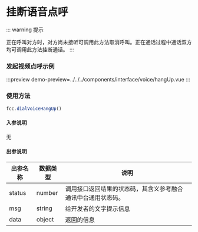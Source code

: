 # 挂断语音点呼
::: warning 提示
<!-- warning -->
正在呼叫对方时，对方尚未接听可调用此方法取消呼叫。正在通话过程中通话双方均可调用此方法挂断通话。
:::
### 发起视频点呼示例

:::preview
demo-preview=../../../components/interface/voice/hangUp.vue
:::

### 使用方法
```typescript
fcc.dialVoiceHangUp()
```
<!-- **入参说明** -->
#### 入参说明
无

#### 出参说明

| **出参名称** | **数据类型** | **说明**                         |
| -------- | -------- | ------------------------------ |
| status   | number   | 调用接口返回结果的状态码，其含义参考融合通讯中台通用状态码。 |
| msg      | string   | 给开发者的文字提示信息                    |
| data     | object   | 返回的信息                          |

<!-- 代码 -->

<!-- ::: code-group

```sh [pnpm]
#查询pnpm版本
pnpm -v
```

```sh [yarn]
#查询yarn版本
yarn -v
```

::: -->
